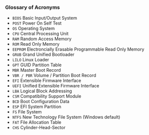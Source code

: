 ### Glossary of Acronyms

- `BIOS` Basic Input/Output System
- `POST` Power On Self Test
- `OS` Operating System
- `CPU` Central Processing Unit
- `RAM` Random Access Memory
- `ROM` Read Only Memory
- `EEPROM` Electroncially Erasable Programmable Read Only Memory
- `GRUB` Grand Unified Bootloader
- `LILO` Linux Loader
- `GPT` GUID Partition Table
- `MBR` Master Boot Record
- `VBR / PBR` Volume / Partition Boot Record
- `EFI` Extensible Firmware Interface
- `UEFI` Unified Extensible Firmware Interface
- `LBA` Logical Block Addressing
- `CSM` Compatibility Support Module
- `BCD` Boot Configuration Data
- `ESP` EFI System Partition
- `FS` File System
- `NTFS` New Technology File System (Windows default)
- `FAT` File Allocation Table
- `CHS` Cylinder-Head-Sector
